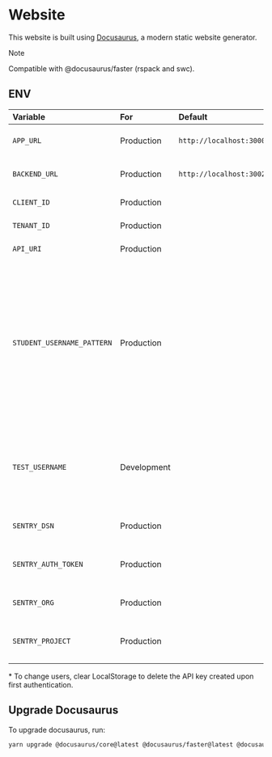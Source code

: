 # Website

This website is built using [Docusaurus](https://docusaurus.io/), a modern static website generator.

> [!NOTE]
> Compatible with @docusaurus/faster (rspack and swc).

## ENV

| Variable                   | For         | Default                 | Example             | Description                                                                                                                                                        |
|:---------------------------|:------------|:------------------------|:--------------------|:-------------------------------------------------------------------------------------------------------------------------------------------------------------------|
| `APP_URL`                  | Production  | `http://localhost:3000` |                     | Domain of the hosted app                                                                                                                                           |
| `BACKEND_URL`              | Production  | `http://localhost:3002` |                     | Url of the API Endpoint                                                                                                                                            |
| `CLIENT_ID`                | Production  |                         |                     | Azure ID: Client ID                                                                                                                                                |
| `TENANT_ID`                | Production  |                         |                     | Azure AD: Tenant Id                                                                                                                                                |
| `API_URI`                  | Production  |                         |                     | Azure AD: API Url                                                                                                                                                  |
| `STUDENT_USERNAME_PATTERN` | Production  |                         | `@edu`              | Users with usernames matching this RegExp pattern are displayed as students (regardless of admin status). If unset, all non-admin users are displayed as students. |
| `TEST_USERNAME`            | Development |                         | `admin.bar@bazz.ch` | To log in offline. Must correspond to a user email found in the API's database.\*                                                                                  |
| `SENTRY_DSN`               | Production  |                         |                     | Sentry DSN for error tracking                                                                                                                                      |
| `SENTRY_AUTH_TOKEN`        | Production  |                         |                     | Sentry Auth Token for error tracking                                                                                                                               |
| `SENTRY_ORG`               | Production  |                         |                     | Sentry Org for error tracking                                                                                                                                      |
| `SENTRY_PROJECT`           | Production  |                         |                     | Sentry Project for error tracking                                                                                                                                  |

\* To change users, clear LocalStorage to delete the API key created upon first authentication.<br />

## Upgrade Docusaurus

To upgrade docusaurus, run:

```bash
yarn upgrade @docusaurus/core@latest @docusaurus/faster@latest @docusaurus/preset-classic@latest @docusaurus/theme-classic@latest @docusaurus/theme-common@latest @docusaurus/module-type-aliases@latest @docusaurus/plugin-rsdoctor@latest @docusaurus/tsconfig@latest @docusaurus/types@latest
```